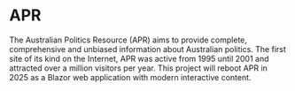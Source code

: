 # APR
The Australian Politics Resource
(APR) aims to provide complete, comprehensive and unbiased information about Australian politics.
The first site of its kind on the Internet, APR was active from 1995 until 2001 and attracted over a million visitors per year.
This project will reboot APR in 2025 as a Blazor web application with modern interactive content.
